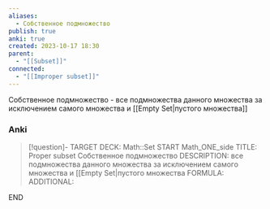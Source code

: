 ```yaml
---
aliases:
  - Собственное подмножество
publish: true
anki: true
created: 2023-10-17 18:30
parent:
  - "[[Subset]]"
connected:
  - "[[Improper subset]]"
---
```


Собственное подмножество - все подмножества данного множества за исключением самого множества и [[Empty Set|пустого множества]]

### Anki
> [!question]-
TARGET DECK: Math::Set
START
Math_ONE_side
TITLE: Proper subset
Собственное подмножество
DESCRIPTION: все подмножества данного множества за исключением самого множества и [[Empty Set|пустого множества
FORMULA: 
ADDITIONAL:
<!--ID: 1699129807675-->
END












